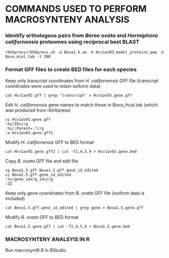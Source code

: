 # COMMANDS USED TO PERFORM MACROSYNTENY ANALYSIS

### Identify orthologous pairs from  _Beroe ovata_ and _Hormiphora californensis_ proteomes using reciprocal best BLAST
```
rbhXpress/rbhXpress.sh -a Bova1.5.aa -b Hcv1av93_model_proteins.pep -o Bova_Hcal.tab -t 200
```

### Format GFF files to create BED files for each species
Keep only transcript coordinates from _H. californensis_ GFF file (transcript coordinates were used to retain isoform data)
```
cat Hcv1av93.gff | grep 'transcript' > Hcv1av93.gene.gff
```

Edit _H. californensis_ gene names to match those in Bova_Hcal.tab (which was produced from rbhXpress) 
```
vi Hcv1av93.gene.gff
:%s/ID=//g
:%s/;Parent=.*//g
:w Hcv1av93.gene.gff2
```

Modify _H. californensis_ GFF to BED format
```
cat Hcv1av93.gene.gff2 | cut -f1,4,5,9 > Hcv1av93.gene.bed
```

Copy _B. ovata_ GFF file and edit file
```
cp Bova1.5.gff Bova1.5.gff.gene_id_edited
vi Bova1.5.gff.gene_id_edited
:%s/gene_id=/g_id=//g
:ZZ
```

Keep only gene coordinates from _B. ovata_ GFF file (isoform data is included)
```
cat Bova1.5.gff.gene_id_edited | grep gene > Bova1.5.gene.gff
```

Modify _B. ovata_ GFF to BED format
```
cat Bova1.5.gene.gff | cut -f1,4,5,9 > Bova1.5.gene.bed
```

### MACROSYNTENY ANALSYIS IN R
Run macrosyntR.R in RStudio
